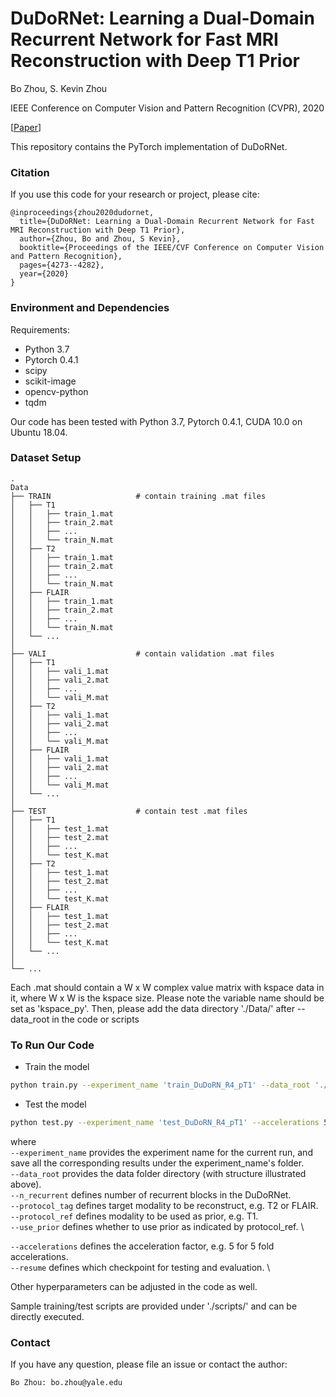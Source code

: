 # DuDoRNet: Learning a Dual-Domain Recurrent Network for Fast MRI Reconstruction with Deep T1 Prior

Bo Zhou, S. Kevin Zhou

IEEE Conference on Computer Vision and Pattern Recognition (CVPR), 2020

[[Paper](http://openaccess.thecvf.com/content_CVPR_2020/papers/Zhou_DuDoRNet_Learning_a_Dual-Domain_Recurrent_Network_for_Fast_MRI_Reconstruction_CVPR_2020_paper.pdf)]

This repository contains the PyTorch implementation of DuDoRNet.

### Citation
If you use this code for your research or project, please cite:

	@inproceedings{zhou2020dudornet,
	  title={DuDoRNet: Learning a Dual-Domain Recurrent Network for Fast MRI Reconstruction with Deep T1 Prior},
	  author={Zhou, Bo and Zhou, S Kevin},
	  booktitle={Proceedings of the IEEE/CVF Conference on Computer Vision and Pattern Recognition},
	  pages={4273--4282},
	  year={2020}
	}


### Environment and Dependencies
Requirements:
* Python 3.7
* Pytorch 0.4.1
* scipy
* scikit-image
* opencv-python
* tqdm

Our code has been tested with Python 3.7, Pytorch 0.4.1, CUDA 10.0 on Ubuntu 18.04.


### Dataset Setup
    .
    Data
    ├── TRAIN                   # contain training .mat files
    │   ├── T1
    │   │   ├── train_1.mat          
    │   │   ├── train_2.mat 
    │   │   ├── ...         
    │   │   └── train_N.mat 
    │   ├── T2
    │   │   ├── train_1.mat          
    │   │   ├── train_2.mat 
    │   │   ├── ...         
    │   │   └── train_N.mat 
    │   ├── FLAIR
    │   │   ├── train_1.mat          
    │   │   ├── train_2.mat 
    │   │   ├── ...         
    │   │   └── train_N.mat
    │   └── ...
    │
    ├── VALI                    # contain validation .mat files
    │   ├── T1
    │   │   ├── vali_1.mat          
    │   │   ├── vali_2.mat 
    │   │   ├── ...         
    │   │   └── vali_M.mat 
    │   ├── T2
    │   │   ├── vali_1.mat          
    │   │   ├── vali_2.mat 
    │   │   ├── ...         
    │   │   └── vali_M.mat 
    │   ├── FLAIR
    │   │   ├── vali_1.mat          
    │   │   ├── vali_2.mat 
    │   │   ├── ...         
    │   │   └── vali_M.mat
    │   └── ...
    │
    ├── TEST                    # contain test .mat files
    │   ├── T1
    │   │   ├── test_1.mat          
    │   │   ├── test_2.mat 
    │   │   ├── ...         
    │   │   └── test_K.mat 
    │   ├── T2
    │   │   ├── test_1.mat          
    │   │   ├── test_2.mat 
    │   │   ├── ...         
    │   │   └── test_K.mat 
    │   ├── FLAIR
    │   │   ├── test_1.mat          
    │   │   ├── test_2.mat 
    │   │   ├── ...         
    │   │   └── test_K.mat 
    │   └── ...  
    │            
    └── ...

Each .mat should contain a W x W complex value matrix with kspace data in it, where W x W is the kspace size. Please note the variable name should be set as 'kspace_py'.
Then, please add the data directory './Data/' after --data_root in the code or scripts

### To Run Our Code
- Train the model
```bash
python train.py --experiment_name 'train_DuDoRN_R4_pT1' --data_root './Data/' --dataset 'Cartesian' --netG 'DRDN' --n_recurrent 4 --use_prior --protocol_ref 'T1' --protocol_tag 'T2'
```

- Test the model
```bash
python test.py --experiment_name 'test_DuDoRN_R4_pT1' --accelerations 5 --resume './outputs/train_DuDoRN_R4_pT1/checkpoints/model_259.pt' --data_root './Data/' --dataset 'Cartesian' --netG 'DRDN' --n_recurrent 4 --use_prior --protocol_ref 'T1' --protocol_tag 'T2'
```

where \
`--experiment_name` provides the experiment name for the current run, and save all the corresponding results under the experiment_name's folder. \
`--data_root`  provides the data folder directory (with structure illustrated above). \
`--n_recurrent` defines number of recurrent blocks in the DuDoRNet. \
`--protocol_tag` defines target modality to be reconstruct, e.g. T2 or FLAIR. \
`--protocol_ref` defines modality to be used as prior, e.g. T1. \
`--use_prior` defines whether to use prior as indicated by protocol_ref. \

`--accelerations` defines the acceleration factor, e.g. 5 for 5 fold accelerations. \
`--resume` defines which checkpoint for testing and evaluation. \

Other hyperparameters can be adjusted in the code as well.

Sample training/test scripts are provided under './scripts/' and can be directly executed.


### Contact 
If you have any question, please file an issue or contact the author:
```
Bo Zhou: bo.zhou@yale.edu
```